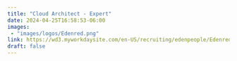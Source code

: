 ```yaml
---
title: "Cloud Architect - Expert"
date: 2024-04-25T16:58:53-06:00
images: 
 - "images/logos/Edenred.png"
link: https://wd3.myworkdaysite.com/en-US/recruiting/edenpeople/Edenred_Careers/job/Cloud-Architect---Expert_JR011397?locationCountry=e2adff9272454660ac4fdb56fc70bb51
draft: false
---
```


